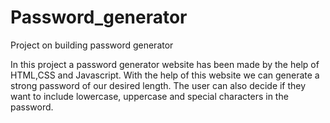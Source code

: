 # Password_generator
Project on building password generator 


In this project a password generator website has been made by the help of HTML,CSS and Javascript.
With the help of this website we can generate a strong password of our desired length.
The user can also decide if they want to include lowercase, uppercase and special characters in the password.

